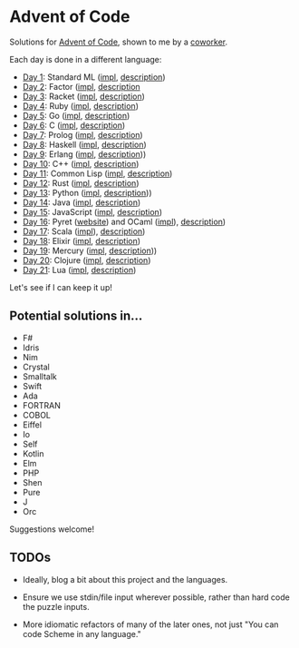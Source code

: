 # Advent of Code

Solutions for [Advent of Code][1], shown to me by a [coworker][2].

Each day is done in a different language:

* [Day 1](/day1): Standard ML ([impl](http://mlton.org/), [description](https://en.wikipedia.org/wiki/Standard_ML))
* [Day 2](/day2): Factor ([impl](http://factorcode.org/), [description](https://en.wikipedia.org/wiki/Factor_(programming_language))
* [Day 3](/day3): Racket ([impl](http://racket-lang.org/), [description](https://en.wikipedia.org/wiki/Racket_(programming_language)))
* [Day 4](/day4): Ruby ([impl](https://www.ruby-lang.org/en/), [description](https://en.wikipedia.org/wiki/Ruby_(programming_language)))
* [Day 5](/day5): Go ([impl](https://golang.org/), [description](https://en.wikipedia.org/wiki/Go_(programming_language)))
* [Day 6](/day6): C ([impl](http://clang.llvm.org/), [description](https://en.wikipedia.org/wiki/C_(programming_language)))
* [Day 7](/day7): Prolog ([impl](http://www.swi-prolog.org/), [description](https://en.wikipedia.org/wiki/Prolog))
* [Day 8](/day8): Haskell ([impl](https://www.haskell.org/platform/), [description](https://en.wikipedia.org/wiki/Haskell_(programming_language)))
* [Day 9](/day9): Erlang ([impl](https://www.erlang.org/), [description](https://en.wikipedia.org/wiki/Erlang_(programming_language))))
* [Day 10](/day10): C++ ([impl](http://clang.llvm.org/), [description](https://en.wikipedia.org/wiki/C%2B%2B))
* [Day 11](/day11): Common Lisp ([impl](http://www.sbcl.org), [description](https://en.wikipedia.org/wiki/Common_Lisp))
* [Day 12](/day12): Rust ([impl](https://www.rust-lang.org), [description](https://en.wikipedia.org/wiki/Rust_(programming_language)))
* [Day 13](/day13): Python ([impl](https://www.python.org/), [description](https://en.wikipedia.org/wiki/Python_(programming_language))))
* [Day 14](/day14): Java ([impl](https://www.java.com/en/), [description](https://en.wikipedia.org/wiki/Java_(programming_language)))
* [Day 15](/day15): JavaScript ([impl](https://nodejs.org/en/), [description](https://en.wikipedia.org/wiki/JavaScript))
* [Day 16](/day16): Pyret ([website](https://www.pyret.org/)) and OCaml ([impl](http://www.ocaml.org/)), [description](https://en.wikipedia.org/wiki/OCaml))
* [Day 17](/day17): Scala ([impl](https://www.scala-lang.org/)), [description](https://en.wikipedia.org/wiki/Scala_(programming_language)))
* [Day 18](/day18): Elixir ([impl](http://elixir-lang.org), [description](https://en.wikipedia.org/wiki/Elixir_(programming_language)))
* [Day 19](/day19): Mercury ([impl](https://mercurylang.org), [description](https://en.wikipedia.org/wiki/Mercury_(programming_language))))
* [Day 20](/day20): Clojure ([impl](https://clojure.org/), [description](https://en.wikipedia.org/wiki/Clojure)) 
* [Day 21](/day21): Lua ([impl](https://www.lua.org/), [description](https://en.wikipedia.org/wiki/Lua_(programming_language)))

Let's see if I can keep it up!

## Potential solutions in…

* F#
* Idris
* Nim
* Crystal
* Smalltalk
* Swift
* Ada
* FORTRAN
* COBOL
* Eiffel
* Io
* Self
* Kotlin
* Elm
* PHP
* Shen
* Pure
* J
* Orc

Suggestions welcome!

## TODOs

* Ideally, blog a bit about this project and the languages.
* Ensure we use stdin/file input wherever possible, rather than hard code the puzzle inputs.
* More idiomatic refactors of many of the later ones, not just "You can code Scheme in any language."

   [1]: http://adventofcode.com/
   [2]: https://github.com/philiphwang
